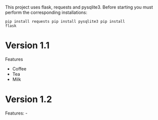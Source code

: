 This project uses flask, requests and pysqlite3. Before starting you must perform the corresponding installations:

<code>pip install requests
pip install pysqlite3
pip install flask</code>

<h1>Version 1.1</h1>
Features</b>
</b>
<ul>
  <li>Coffee</li>
  <li>Tea</li>
  <li>Milk</li>
</ul>
<h1>Version 1.2</h1>
Features:
- 
